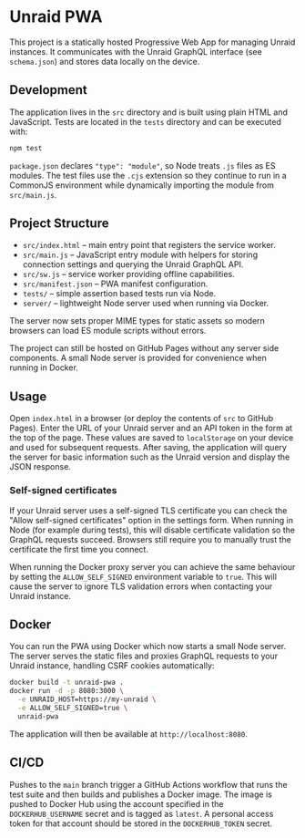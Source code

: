 # Unraid PWA

This project is a statically hosted Progressive Web App for managing Unraid instances.
It communicates with the Unraid GraphQL interface (see `schema.json`) and stores data locally on the device.

## Development

The application lives in the `src` directory and is built using plain HTML and JavaScript. Tests are located in the `tests` directory and can be executed with:

```bash
npm test
```

`package.json` declares `"type": "module"`, so Node treats `.js` files as ES modules. The test files use the `.cjs`
extension so they continue to run in a CommonJS environment while dynamically
importing the module from `src/main.js`.

## Project Structure

- `src/index.html` – main entry point that registers the service worker.
- `src/main.js` – JavaScript entry module with helpers for storing connection settings and querying the Unraid GraphQL API.
- `src/sw.js` – service worker providing offline capabilities.
- `src/manifest.json` – PWA manifest configuration.
- `tests/` – simple assertion based tests run via Node.
- `server/` – lightweight Node server used when running via Docker.

The server now sets proper MIME types for static assets so modern browsers can
load ES module scripts without errors.

The project can still be hosted on GitHub Pages without any server side components.
A small Node server is provided for convenience when running in Docker.

## Usage

Open `index.html` in a browser (or deploy the contents of `src` to GitHub Pages).
Enter the URL of your Unraid server and an API token in the form at the top of the page.
These values are saved to `localStorage` on your device and used for subsequent requests.
After saving, the application will query the server for basic information such as the Unraid version and display the JSON response.

### Self-signed certificates

If your Unraid server uses a self-signed TLS certificate you can check the
"Allow self-signed certificates" option in the settings form. When running in
Node (for example during tests), this will disable certificate validation so the
GraphQL requests succeed. Browsers still require you to manually trust the
certificate the first time you connect.

When running the Docker proxy server you can achieve the same behaviour by
setting the `ALLOW_SELF_SIGNED` environment variable to `true`. This will cause
the server to ignore TLS validation errors when contacting your Unraid instance.

## Docker

You can run the PWA using Docker which now starts a small Node server. The
server serves the static files and proxies GraphQL requests to your Unraid
instance, handling CSRF cookies automatically:

```bash
docker build -t unraid-pwa .
docker run -d -p 8080:3000 \
  -e UNRAID_HOST=https://my-unraid \
  -e ALLOW_SELF_SIGNED=true \
  unraid-pwa
```

The application will then be available at `http://localhost:8080`.

## CI/CD

Pushes to the `main` branch trigger a GitHub Actions workflow that runs the test suite and then builds and publishes a Docker image. The image is pushed to Docker Hub using the account specified in the `DOCKERHUB_USERNAME` secret and is tagged as `latest`. A personal access token for that account should be stored in the `DOCKERHUB_TOKEN` secret.

